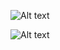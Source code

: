 ![Alt text](https://cdn.discordapp.com/attachments/1343188719561343046/1353589425451438090/a4b8b73dcdeadd13ff144e3ffc2e258f.jpg?ex=67e233e3&is=67e0e263&hm=b7f5dbad01b2c65d5e1d5a0fd947852a4ede4283fda5386f58e2b2f0af8504e6&)

![Alt text](https://cdn.discordapp.com/attachments/1343188719561343046/1353589332707115088/ba70ab15607ab769eef0a557b84b2243.gif?ex=67e233cd&is=67e0e24d&hm=54a294ee9b883aab3923156971a39b2ea7aa13b83a171b71aa9a9b3af5a6996c&)

